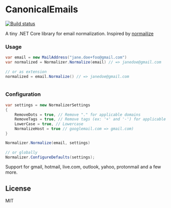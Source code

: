 # CanonicalEmails
[![Build status](https://ci.appveyor.com/api/projects/status/uw5tdp1n21u54dug/branch/master?svg=true)](https://ci.appveyor.com/project/naile/canonical-emails/branch/master)

A tiny .NET Core library for email normalization. 
Inspired by [normailize](https://github.com/soundcloud/normailize)

### Usage

```C#
var email = new MailAddress("jane.doe+foo@gmail.com")
var normalized = Normalizer.Normalize(email) // => janedoe@gmail.com
    
// or as extension
normalized = email.Normalize() // => janedoe@gmail.com
    
```



### Configuration 

```C#
var settings = new NormalizerSettings
{
	RemoveDots = true, // Remove "." for applicable domains
	RemoveTags = true, // Remove tags (ex: '+' and '-') for applicable domains)
	LowerCase = true, // Lowercase
	NormalizeHost = true // googlemail.com => gmail.com)
}

Normalizer.Normalize(email, settings)
    
// or globally
Normalizer.ConfigureDefaults(settings);

```



Support for gmail, hotmail, live.com, outlook, yahoo, protonmail and a few more.



## License

MIT

